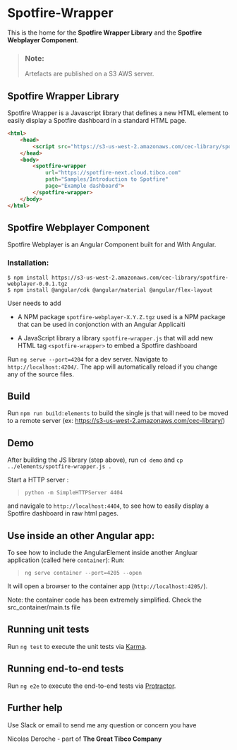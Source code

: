 # Spotfire-Wrapper

This is the home for the __Spotfire Wrapper Library__ and the __Spotfire Webplayer Component__.

> ### Note:
> Artefacts are published on a S3 AWS server.


## Spotfire Wrapper Library

Spotfire Wrapper is a Javascript library that defines a new HTML element to easily display a Spotfire dashboard in a standard HTML page.


```html
<html>
    <head>
        <script src="https://s3-us-west-2.amazonaws.com/cec-library/spotfire-wrapper.js"></script>
    </head>
    <body>
        <spotfire-wrapper 
            url="https://spotfire-next.cloud.tibco.com" 
            path="Samples/Introduction to Spotfire"
            page="Example dashboard">
        </spotfire-wrapper>
    </body>
</html>    
```



## Spotfire Webplayer Component

Spotfire Webplayer is an Angular Component built for and With Angular.

### Installation:
```
$ npm install https://s3-us-west-2.amazonaws.com/cec-library/spotfire-webplayer-0.0.1.tgz
$ npm install @angular/cdk @angular/material @angular/flex-layout
```

User needs to add  
 - A NPM package `spotfire-webplayer-X.Y.Z.tgz` used  is a NPM package that can be used in conjonction with an Angular Applicaiti

 - A JavaScript library  a library `spotfire-wrapper.js` that will add new HTML tag `<spotfire-wrapper>` to embed a Spotfire dashboard

Run `ng serve --port=4204` for a dev server. Navigate to `http://localhost:4204/`. The app will automatically reload if you change any of the source files.

## Build

Run `npm run build:elements` to build the single js that will need to be moved to a remote server (ex: https://s3-us-west-2.amazonaws.com/cec-library/)

## Demo

After building the JS library (step above), run `cd demo` and `cp ../elements/spotfire-wrapper.js .`

Start a HTTP server : 
> `python -m SimpleHTTPServer 4404` 

and navigale to `http://localhost:4404`, to see how to easily display a Spotfire dashboard in raw html pages.

## Use inside an other Angular app:
To see how to include the AngularElement <spotfire-wrapper> inside another Angluar application (called here `container`):
Run:
> `ng serve container --port=4205 --open`

It will open a browser to the container app (`http://localhost:4205/`).

Note: the container code has been extremely simplified. Check the src_container/main.ts file

## Running unit tests

Run `ng test` to execute the unit tests via [Karma](https://karma-runner.github.io).

## Running end-to-end tests

Run `ng e2e` to execute the end-to-end tests via [Protractor](http://www.protractortest.org/).

## Further help

Use Slack or email to send me any question or concern you have 

Nicolas Deroche - part of **The Great Tibco Company**